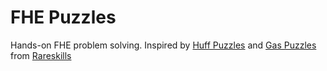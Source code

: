 [gitpod]: https://gitpod.io/#https://github.com/fhenixprotocol/fhenix-foundry-template
# FHE Puzzles
Hands-on FHE problem solving. Inspired by [Huff Puzzles](https://github.com/RareSkills/huff-puzzles) and [Gas Puzzles](https://github.com/RareSkills/gas-puzzles) from [Rareskills](https://www.rareskills.io/)